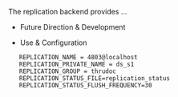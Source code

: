 The replication backend provides ...

  * Future Direction & Development

  * Use & Configuration

```
   REPLICATION_NAME = 4803@localhost
   REPLICATION_PRIVATE_NAME = ds_s1
   REPLICATION_GROUP = thrudoc
   REPLICATION_STATUS_FILE=replication_status
   REPLICATION_STATUS_FLUSH_FREQUENCY=30
```